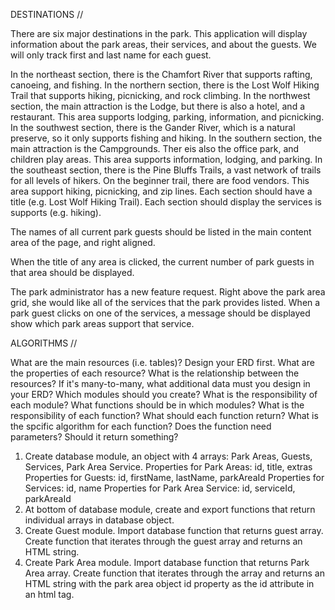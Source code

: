 
DESTINATIONS //

There are six major destinations in the park. This application will display information about the park areas, their services, and about the guests. We will only track first and last name for each guest.

In the northeast section, there is the Chamfort River that supports rafting, canoeing, and fishing.
In the northern section, there is the Lost Wolf Hiking Trail that supports hiking, picnicking, and rock climbing.
In the northwest section, the main attraction is the Lodge, but there is also a hotel, and a restaurant. This area supports lodging, parking, information, and picnicking.
In the southwest section, there is the Gander River, which is a natural preserve, so it only supports fishing and hiking.
In the southern section, the main attraction is the Campgrounds. Ther eis also the office park, and children play areas. This area supports information, lodging, and parking.
In the southeast section, there is the Pine Bluffs Trails, a vast network of trails for all levels of hikers. On the beginner trail, there are food vendors. This area support hiking, picnicking, and zip lines.
Each section should have a title (e.g. Lost Wolf Hiking Trail).
Each section should display the services is supports (e.g. hiking).

The names of all current park guests should be listed in the main content area of the page, and right aligned.

When the title of any area is clicked, the current number of park guests in that area should be displayed.

The park administrator has a new feature request. Right above the park area grid, she would like all of the services that the park provides listed. When a park guest clicks on one of the services, a message should be displayed show which park areas support that service.





ALGORITHMS //


What are the main resources (i.e. tables)? Design your ERD first.
What are the properties of each resource?
What is the relationship between the resources? If it's many-to-many, what additional data must you design in your ERD?
Which modules should you create?
What is the responsibility of each module?
What functions should be in which modules?
What is the responsibility of each function?
What should each function return?
What is the spcific algorithm for each function? Does the function need parameters? Should it return something?



1. Create database module, an object with 4 arrays: Park Areas, Guests, Services, Park Area Service. 
    Properties for Park Areas: id, title, extras
    Properties for Guests: id, firstName, lastName, parkAreaId
    Properties for Services: id, name
    Properties for Park Area Service: id, serviceId, parkAreaId
2. At bottom of database module, create and export functions that return individual arrays in database object.
3. Create Guest module. Import database function that returns guest array. Create function that iterates through the guest array and returns an HTML string.
4. Create Park Area module. Import database function that returns Park Area array. Create function that iterates through the array and returns an HTML string with the park area object id property as the id attribute in an html tag.
